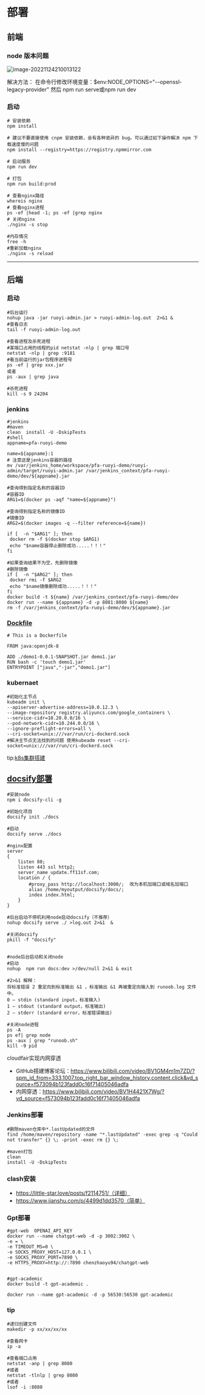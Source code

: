 # 部署

## 前端

### node 版本问题

![image-20221124210013122](http://cdn.pengfanao.top/image-20221124210013122.png)

解决方法：
在命令行修改环境变量：$env:NODE_OPTIONS="--openssl-legacy-provider"
然后 npm run serve或npm run dev

### 启动

```shell
# 安装依赖
npm install

# 建议不要直接使用 cnpm 安装依赖，会有各种诡异的 bug。可以通过如下操作解决 npm 下载速度慢的问题
npm install --registry=https://registry.npmmirror.com

# 启动服务
npm run dev

# 打包
npm run build:prod

# 查看nginx路径
whereis nginx
# 查看nginx进程
ps -ef |head -1; ps -ef |grep nginx       
# 关闭nginx
./nginx -s stop
 
#内存情况
free -h
#重新加载nginx
./nginx -s reload
```





---

## 后端

### 启动

```shell
#后台运行
nohup java -jar ruoyi-admin.jar > ruoyi-admin-log.out  2>&1 &
#查看日志
tail -f ruoyi-admin-log.out

#查看进程及杀死进程
#某端口占用的线程的pid netstat -nlp | grep 端口号
netstat -nlp | grep :9181
#看当前运行的jar包程序进程号
ps -ef | grep xxx.jar
或者
ps -aux | grep java
 
#杀死进程
kill -s 9 24204

```

### jenkins

```shell
#jenkins
#maven
clean  install -U -DskipTests
#shell
appname=pfa-ruoyi-demo

name=${appname}:1
# 注意这是jenkins容器的路径
mv /var/jenkins_home/workspace/pfa-ruoyi-demo/ruoyi-admin/target/ruoyi-admin.jar /var/jenkins_context/pfa-ruoyi-demo/dev/${appname}.jar

#查询得到指定名称的容器ID
#容器ID
ARG1=$(docker ps -aqf "name=${appname}")

#查询得到指定名称的镜像ID
#镜像ID
ARG2=$(docker images -q --filter reference=${name})

if [  -n "$ARG1" ]; then
 docker rm -f $(docker stop $ARG1)
 echo "$name容器停止删除成功.....！！！"
fi

#如果查询结果不为空，先删除镜像
#删除镜像
if [  -n "$ARG2" ]; then
 docker rmi -f $ARG2
 echo "$name镜像删除成功.....！！！"
fi
docker build -t ${name} /var/jenkins_context/pfa-ruoyi-demo/dev
docker run --name ${appname} -d -p 8081:8080 ${name}
rm -f /var/jenkins_context/pfa-ruoyi-demo/dev/${appname}.jar
```

### [Dockfile](https://angry-swanson-b4e47b.netlify.app/zh-cn/custom-navbar)

```shell
# This is a Dockerfile

FROM java:openjdk-8

ADD ./demo1-0.0.1-SNAPSHOT.jar demo1.jar
RUN bash -c 'touch demo1.jar'
ENTRYPOINT ["java","-jar","demo1.jar"]
```



### kubernaet

```shell
#初始化主节点
kubeadm init \
--apiserver-advertise-address=10.0.12.3 \
--image-repository registry.aliyuncs.com/google_containers \
--service-cidr=10.20.0.0/16 \
--pod-network-cidr=10.244.0.0/16 \
--ignore-preflight-errors=all \
--cri-socket=unix:///var/run/cri-dockerd.sock
#解决主节点无法找到的问题 使用kubeadm reset --cri-socket=unix:///var/run/cri-dockerd.sock
```

tip:[k8s集群搭建](https://blog.csdn.net/gyqailxj/article/details/128190738)



## [docsify部署](https://www.zanglikun.com/15788.html)

```shell
#安装node
npm i docsify-cli -g

#初始化项目
docsify init ./docs

#启动
docsify serve ./docs

#nginx配置
server
{
    listen 80;
    listen 443 ssl http2;
    server_name update.ff11sf.com;
    location / {
		#proxy_pass http://localhost:3000/;  改为本机加端口或域名加端口
		alias /home/myoutput/docsify/docs/;
    	index index.html;
    }
}

#后台启动不停机利用node启动docsify（不推荐）
nohup docsify serve ./ >log.out 2>&1  &

#关闭docsify
pkill -f "docsify"


#node后台启动和关闭node
#启动
nohup  npm run docs:dev >/dev/null 2>&1 & exit

#2>&1 解释：
将标准错误 2 重定向到标准输出 &1 ，标准输出 &1 再被重定向输入到 runoob.log 文件中。
0 – stdin (standard input，标准输入)
1 – stdout (standard output，标准输出)
2 – stderr (standard error，标准错误输出)

#关闭node进程
ps -A 
ps ef| grep node
ps -aux | grep "runoob.sh" 
kill -9 pid
```



cloudfair实现内网穿透

- GitHub搭建博客论坛：https://www.bilibili.com/video/BV1GM4m1m7ZD/?spm_id_from=333.1007.top_right_bar_window_history.content.click&vd_source=f573094b123fadd0c16f71405046adfa
- 内网穿透：https://www.bilibili.com/video/BV1H4421X7Wg/?vd_source=f573094b123fadd0c16f71405046adfa



### Jenkins部署

```shell
#删除maven仓库中*.lastUpdated的文件
find /home/maven/repository -name "*.lastUpdated" -exec grep -q "Could not transfer" {} \; -print -exec rm {} \;

#maven打包
clean 
install -U -DskipTests
```



### clash安装

- https://little-star.love/posts/f2114751/（详细）
- https://www.jianshu.com/p/4499d1dd3570（简单）



### Gpt部署

```shell
#gpt-web  OPENAI_API_KEY
docker run --name chatgpt-web -d -p 3002:3002 \
-e = \
-e TIMEOUT_MS=0 \
-e SOCKS_PROXY_HOST=127.0.0.1 \
-e SOCKS_PROXY_PORT=7890 \
-e HTTPS_PROXY=http://:7890 chenzhaoyu94/chatgpt-web


#gpt-academic
docker build -t gpt-academic .

docker run --name gpt-academic -d -p 56530:56530 gpt-academic
```





### tip

```shell
#递归创建文件
makedir -p xx/xx/xx/xx

#查看网卡 
ip -a

#查看端口占用
netstat -anp | grep 8080  
#或者 
netstat -tlnlp | grep 8080
#或者 
lsof -i :8080
```




